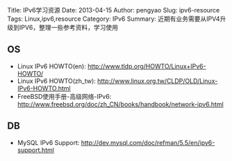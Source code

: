 Title: IPv6学习资源
Date: 2013-04-15
Author: pengyao
Slug: ipv6-resource
Tags: Linux,ipv6,resource
Category: IPv6
Summary: 近期有业务需要从IPV4升级到IPV6，整理一些参考资料，学习使用

## OS ##
* Linux IPv6 HOWTO(en): <http://www.tldp.org/HOWTO/Linux+IPv6-HOWTO/>
* Linux IPv6 HOWTO(zh_tw): <http://www.linux.org.tw/CLDP/OLD/Linux-IPv6-HOWTO.html>
* FreeBSD使用手册-高级网络-IPv6: <http://www.freebsd.org/doc/zh_CN/books/handbook/network-ipv6.html>

## DB ##
* MySQL IPv6 Support: <http://dev.mysql.com/doc/refman/5.5/en/ipv6-support.html>
 


